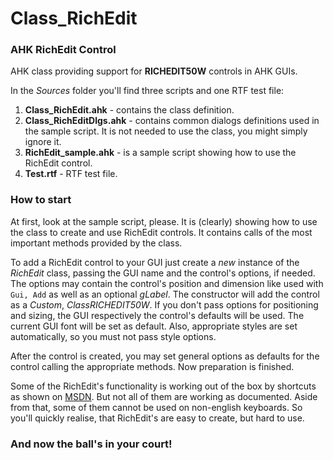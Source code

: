 # Class_RichEdit #

### AHK RichEdit Control ###

AHK class providing support for **RICHEDIT50W** controls in AHK GUIs.

In the *Sources* folder you'll find three scripts and one RTF test file:

1. **Class_RichEdit.ahk** - contains the class definition.
2. **Class_RichEditDlgs.ahk** - contains common dialogs definitions used in the sample script. It is not needed to use the class, you might simply ignore it.
3. **RichEdit_sample.ahk** - is a sample script showing how to use the RichEdit control.
4. **Test.rtf** - RTF test file.

### How to start ###

At first, look at the sample script, please. It is (clearly) showing how to use the class to create and use RichEdit controls. It contains calls of the most important methods provided by the class. 

To add a RichEdit control to your GUI just create a *new* instance of the *RichEdit* class, passing the GUI name and the control's options, if needed. The options may contain the control's position and dimension like used with `Gui, Add` as well as an optional *gLabel*. The constructor will add the control as a *Custom*, *ClassRICHEDIT50W*. If you don't pass options for positioning and sizing, the GUI respectively the control's defaults will be used. The current GUI font will be set as default. Also, appropriate styles are set automatically, so you must not pass style options.

After the control is created, you may set general options as defaults for the control calling the appropriate methods. Now preparation is finished.

Some of the RichEdit's functionality is working out of the box by shortcuts as shown on [MSDN](http://msdn.microsoft.com/en-us/library/bb787873(v=vs.85).aspx#rich_edit_shortcut_keys "http://msdn.microsoft.com/en-us/library/bb787873(v=vs.85).aspx#rich_edit_shortcut_keys"). But not all of them are working as documented. Aside from that, some of them cannot be used on non-english keyboards. So you'll quickly realise, that RichEdit's are easy to create, but hard to use.

### And now the ball's in your court! ###